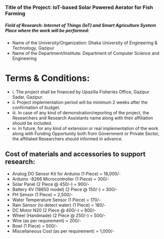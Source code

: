 ### Title of the Project: IoT-based Solar Powered Aerator for Fish Farming
##### Field of Research: Internet of Things (IoT) and Smart Agriculture System Place where the work will be performed:
- Name of the University/Organization:  Dhaka University of Engineering & Technology, Gazipur
- Name of the Department/Institute:  Department of Computer Science and Engineering

# Terms & Conditions:
- i. The project shall be financed by Upazilla Fisheries Office, Gazipur Sadar, Gazipur.
- ii. Project implementation period will be minimum 2 weeks after the confirmation of budget.
- iii. In case of any kind of demonstration/reporting of the project, the Researchers and Research Assistants name along with their affiliation should be included.
- iv. In future, for any kind of extension or real implementation of the work along with Funding Opportunity both from Government or Private Sector, the affiliated Researchers should informed in advance.

## Cost of materials and accessories to support research:

- Analog DO Sensor Kit for Arduino (1 Piece) = 18,000/-
- Arduino -8266 Microcontroller (1 Piece) = 300/-
- Solar Panel (2 Piece @ 450/-) = 900/-
- Battery 4V (18650 model) (2 Piece @ 150/-) = 300/-
- PH Sensor (1 Piece) = 2,500/-
- Water Temperature Sensor (1 Piece) = 170/-
- Rain Sensor (to detect water) (1 Piece) = 180/-
- DC Motor N20 (2 Piece @ 400/-) = 800/-
- Wheel (Handmade) (2 Piece @ 250/-) = 500/-
- Wire (as per requirement) = 200/-
- Bowl (1 Piece) = 500/-
- Miscellaneous Cost (as per requirement) = 1,000/-

